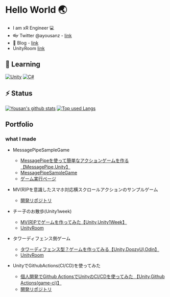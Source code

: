 # Hello World 🌏
-  I am xR Engineer 💻
- :eyeglasses: Twitter @ayousanz - [link](https://twitter.com/ayousanz)
- 📖 Blog - [link](https://ayousanz.hatenadiary.jp/)
- UnityRoom [link](https://unityroom.com/users/ayousanz)

## 🌱 Learning
[![Unity](https://img.shields.io/badge/-Unity-ffffff?style=for-the-badge&labelColor=FA7343&logoColor=ffffff&color=f5f5f5&logo=swift)](https://unity.com/ja)
[![C#](https://img.shields.io/badge/-CSharp-ffffff?style=for-the-badge&labelColor=3776AB&logoColor=ffffff&color=f5f5f5&logo=python)](https://docs.microsoft.com/ja-jp/dotnet/csharp/)


## ⚡ Status
[![Yousan's github stats](https://readme-stats.psbss.vercel.app/api?username=ayutaz&count_private=true&show_icons=true&theme=algolia)](https://github.com/ayutaz/)
[![Top used Langs](https://readme-stats.psbss.vercel.app/api/top-langs/?username=ayutaz&hide=php,blade&layout=compact&theme=algolia)](https://github.com/ayutaz/)


## Portfolio

### what I made

- MessagePipeSampleGame
  - [MessagePipeを使って簡単なアクションゲームを作る【MessagePipe,Unity】](https://ayousanz.hatenadiary.jp/entry/2021/06/01/MessagePipe%E3%82%92%E4%BD%BF%E3%81%A3%E3%81%A6%E7%B0%A1%E5%8D%98%E3%81%AA%E3%82%A2%E3%82%AF%E3%82%B7%E3%83%A7%E3%83%B3%E3%82%B2%E3%83%BC%E3%83%A0%E3%82%92%E4%BD%9C%E3%82%8B%E3%80%90MessagePipe%2CUnit)
  - [MessagePipeSampleGame](https://github.com/ayutaz/MessagePipeSampleGame)
  - [ゲーム実行ページ](https://ayutaz.github.io/MessagePipeSampleGame/WebGL/WebGL/)

- MV(R)Pを意識したスマホ対応横スクロールアクションのサンプルゲーム
  - [開発リポジトリ](https://github.com/ayutaz/HeartDrivenCasualGame)

- チー子のお散歩(Unity1week)
  - [MV(R)Pでゲームを作ってみた【Unity,Unity1Week】](https://ayousanz.hatenadiary.jp/entry/2021/05/03/MV%28R%29P%E3%81%A7%E3%82%B2%E3%83%BC%E3%83%A0%E3%82%92%E4%BD%9C%E3%81%A3%E3%81%9F%E3%80%90Unity%2CUnity1Week%E3%80%91)
  - [UnityRoom](https://unityroom.com/games/yousan_unity1week_0426)

- タワーディフェンス側ゲーム
  - [タワーディフェンス型？ゲームを作ってみる【Unity,DoozyUI,Odin】](https://ayousanz.hatenadiary.jp/entry/2020/12/14/Photon%E3%82%92%E4%BD%BF%E3%81%84%E3%81%93%E3%81%AA%E3%81%97%E3%81%9F%E3%81%84_%230%28%E6%BA%96%E5%82%99%E7%B7%A8%29%E3%80%90Unity%2CPhoton%E3%80%91)
  - [UnityRoom](https://unityroom.com/games/lvupbrave)

- UnityでGithubActions(CI/CD)を使ってみた
  - [個人開発でGithub ActionsでUnityのCI/CDを使ってみた 【Unity,Github Actions(game-ci)】](https://ayousanz.hatenadiary.jp/entry/2021/05/27/%E5%80%8B%E4%BA%BA%E9%96%8B%E7%99%BA%E3%81%A7Github_Actions%E3%81%A7Unity%E3%81%AECI/CD%E3%82%92%E4%BD%BF%E3%81%A3%E3%81%A6%E3%81%BF%E3%81%9F_%E3%80%90Unity%2CGithub_Actions%28game-ci%29%E3%80%91)
  - [開発リポジトリ](https://github.com/ayutaz/Unity-CITest-GameCI)

